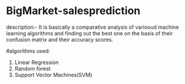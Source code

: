# BigMarket-salesprediction
description:- It is basically a comparative analysis of variooud machine learning algorithms and finding out the best one on the basis of their confusion matrix and their accuracy scores.


#algorithms used:
1) Linear Regression
2) Random forest
3) Support Vector Machines(SVM)

